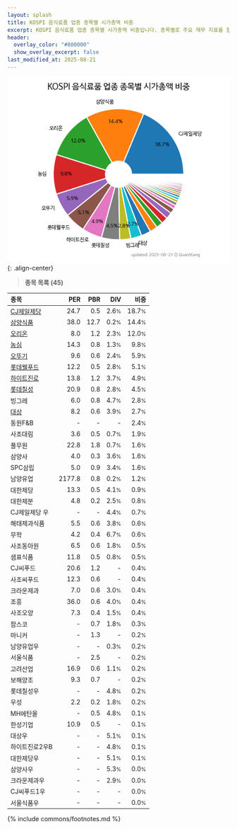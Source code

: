 ```yaml
---
layout: splash
title: KOSPI 음식료품 업종 종목별 시가총액 비중
excerpt: KOSPI 음식료품 업종 종목별 시가총액 비중입니다. 종목별로 주요 재무 지표를 함께 표시합니다.
header:
  overlay_color: "#800000"
  show_overlay_excerpt: false
last_modified_at: 2025-08-21
---
```



![KOSPI 음식료품 업종 종목별 시가총액 비중](/stats/sector/images/kospi_업종_음식료품_종목.png){: .align-center}


> **종목 목록 (45)**<a id="list"></a>

| **종목** | **PER** | **PBR** | **DIV** | **비중** |
| :------- | ------: | ------: | ------: | -------: |
| [CJ제일제당](/097950/) | 24.7 | 0.5 | 2.6<small>%</small> | 18.7<small>%</small> |
| [삼양식품](/003230/) | 38.0 | 12.7 | 0.2<small>%</small> | 14.4<small>%</small> |
| [오리온](/271560/) | 8.0 | 1.2 | 2.3<small>%</small> | 12.0<small>%</small> |
| [농심](/004370/) | 14.3 | 0.8 | 1.3<small>%</small> | 9.8<small>%</small> |
| [오뚜기](/007310/) | 9.6 | 0.6 | 2.4<small>%</small> | 5.9<small>%</small> |
| [롯데웰푸드](/280360/) | 12.2 | 0.5 | 2.8<small>%</small> | 5.1<small>%</small> |
| [하이트진로](/000080/) | 13.8 | 1.2 | 3.7<small>%</small> | 4.9<small>%</small> |
| [롯데칠성](/005300/) | 20.9 | 0.8 | 2.8<small>%</small> | 4.5<small>%</small> |
| 빙그레 | 6.0 | 0.8 | 4.7<small>%</small> | 2.8<small>%</small> |
| [대상](/001680/) | 8.2 | 0.6 | 3.9<small>%</small> | 2.7<small>%</small> |
| 동원F&B | - | - | - | 2.4<small>%</small> |
| 사조대림 | 3.6 | 0.5 | 0.7<small>%</small> | 1.9<small>%</small> |
| 풀무원 | 22.8 | 1.8 | 0.7<small>%</small> | 1.6<small>%</small> |
| 삼양사 | 4.0 | 0.3 | 3.6<small>%</small> | 1.6<small>%</small> |
| SPC삼립 | 5.0 | 0.9 | 3.4<small>%</small> | 1.6<small>%</small> |
| 남양유업 | 2177.8 | 0.8 | 0.2<small>%</small> | 1.2<small>%</small> |
| 대한제당 | 13.3 | 0.5 | 4.1<small>%</small> | 0.9<small>%</small> |
| 대한제분 | 4.8 | 0.2 | 2.5<small>%</small> | 0.8<small>%</small> |
| CJ제일제당 우 | - | - | 4.4<small>%</small> | 0.7<small>%</small> |
| 해태제과식품 | 5.5 | 0.6 | 3.8<small>%</small> | 0.6<small>%</small> |
| 무학 | 4.2 | 0.4 | 6.7<small>%</small> | 0.6<small>%</small> |
| 사조동아원 | 6.5 | 0.6 | 1.8<small>%</small> | 0.5<small>%</small> |
| 샘표식품 | 11.8 | 0.5 | 0.8<small>%</small> | 0.5<small>%</small> |
| CJ씨푸드 | 20.6 | 1.2 | - | 0.4<small>%</small> |
| 사조씨푸드 | 12.3 | 0.6 | - | 0.4<small>%</small> |
| 크라운제과 | 7.0 | 0.6 | 3.0<small>%</small> | 0.4<small>%</small> |
| 조흥 | 36.0 | 0.6 | 4.0<small>%</small> | 0.4<small>%</small> |
| 사조오양 | 7.3 | 0.4 | 1.5<small>%</small> | 0.4<small>%</small> |
| 팜스코 | - | 0.7 | 1.8<small>%</small> | 0.3<small>%</small> |
| 마니커 | - | 1.3 | - | 0.2<small>%</small> |
| 남양유업우 | - | - | 0.3<small>%</small> | 0.2<small>%</small> |
| 서울식품 | - | 2.5 | - | 0.2<small>%</small> |
| 고려산업 | 16.9 | 0.6 | 1.1<small>%</small> | 0.2<small>%</small> |
| 보해양조 | 9.3 | 0.7 | - | 0.2<small>%</small> |
| 롯데칠성우 | - | - | 4.8<small>%</small> | 0.2<small>%</small> |
| 우성 | 2.2 | 0.2 | 1.8<small>%</small> | 0.2<small>%</small> |
| MH에탄올 | - | 0.5 | 4.8<small>%</small> | 0.1<small>%</small> |
| 한성기업 | 10.9 | 0.5 | - | 0.1<small>%</small> |
| 대상우 | - | - | 5.1<small>%</small> | 0.1<small>%</small> |
| 하이트진로2우B | - | - | 4.8<small>%</small> | 0.1<small>%</small> |
| 대한제당우 | - | - | 5.1<small>%</small> | 0.1<small>%</small> |
| 삼양사우 | - | - | 5.3<small>%</small> | 0.0<small>%</small> |
| 크라운제과우 | - | - | 2.9<small>%</small> | 0.0<small>%</small> |
| CJ씨푸드1우 | - | - | - | 0.0<small>%</small> |
| 서울식품우 | - | - | - | 0.0<small>%</small> |

{% include commons/footnotes.md %}